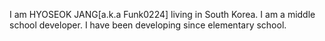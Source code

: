 I am HYOSEOK JANG[a.k.a Funk0224] living in South Korea.
I am a middle school developer.
I have been developing since elementary school.
